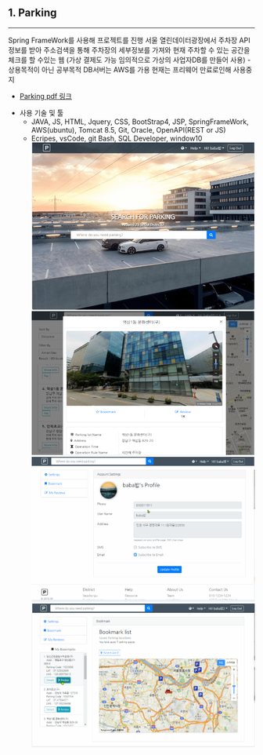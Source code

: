 ## 1. Parking
---
Spring FrameWork를 사용해 프로젝트를 진행
서울 열린데이터광장에서 주차장 API 정보를 받아 주소검색을 통해 주차장의 세부정보를 가져와 현재 주차할 수 있는 공간을 체크를 할 수있는 웹
(가상 결제도 가능 임의적으로 가상의 사업자DB를 만들어 사용) - 상용목적이 아닌 공부목적
DB서버는 AWS를 가용 현재는 프리웨어 만료로인해 사용중지

* [Parking pdf 링크](Semi-Project.pdf)

- 사용 기술 및 툴
  - JAVA, JS, HTML, Jquery, CSS, BootStrap4, JSP, SpringFrameWork, AWS(ubuntu), Tomcat 8.5, Git, Oracle, OpenAPI(REST or JS)
  - Ecripes, vsCode, git Bash, SQL Developer, window10
![mainPage](/assets/images/mainPage.png)
![reviewPage](/assets/images/reviewPage.png)
![myPage1](/assets/images/myPage1.png)
![myPage2](/assets/images/myPage2.png)
